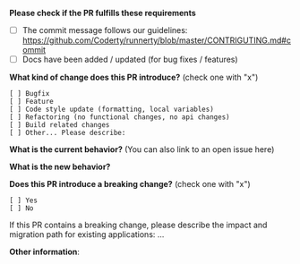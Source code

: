 **Please check if the PR fulfills these requirements**

- [ ] The commit message follows our guidelines: https://github.com/Coderty/runnerty/blob/master/CONTRIGUTING.md#commit
- [ ] Docs have been added / updated (for bug fixes / features)

**What kind of change does this PR introduce?** (check one with "x")

```
[ ] Bugfix
[ ] Feature
[ ] Code style update (formatting, local variables)
[ ] Refactoring (no functional changes, no api changes)
[ ] Build related changes
[ ] Other... Please describe:
```

**What is the current behavior?** (You can also link to an open issue here)

**What is the new behavior?**

**Does this PR introduce a breaking change?** (check one with "x")

```
[ ] Yes
[ ] No
```

If this PR contains a breaking change, please describe the impact and migration path for existing applications: ...

**Other information**:

